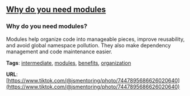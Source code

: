## [Why do you need modules](#why-do-you-need-modules)

### Why do you need modules?

Modules help organize code into manageable pieces, improve reusability, and avoid global namespace pollution. They also make dependency management and code maintenance easier.

**Tags**: [intermediate](./level/intermediate), [modules](./theme/modules), [benefits](./theme/benefits), [organization](./theme/organization)

**URL**: [https://www.tiktok.com/@jsmentoring/photo/7447895686626020640](https://www.tiktok.com/@jsmentoring/photo/7447895686626020640)
